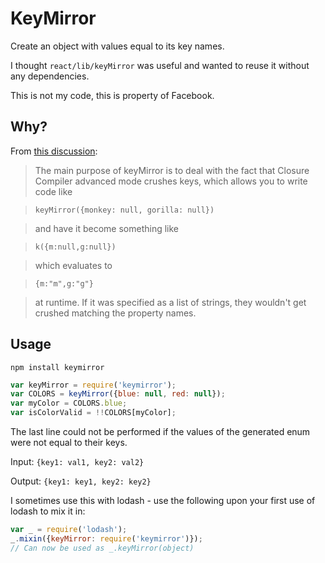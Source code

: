 KeyMirror
=========

Create an object with values equal to its key names.

I thought `react/lib/keyMirror` was useful and wanted to reuse it without any dependencies.

This is not my code, this is property of Facebook.

Why?
----

From [this discussion](https://github.com/facebook/react/issues/1639#issuecomment-45188026):


> The main purpose of keyMirror is to deal with the fact that Closure Compiler advanced mode crushes keys, which allows you to write code like

> `keyMirror({monkey: null, gorilla: null})`

> and have it become something like

> `k({m:null,g:null})`

> which evaluates to

> `{m:"m",g:"g"}`

> at runtime. If it was specified as a list of strings, they wouldn't get crushed matching the property names.

Usage
-----

`npm install keymirror`

```javascript
var keyMirror = require('keymirror');
var COLORS = keyMirror({blue: null, red: null});
var myColor = COLORS.blue;
var isColorValid = !!COLORS[myColor];
```

The last line could not be performed if the values of the generated enum were
not equal to their keys.

Input:  `{key1: val1, key2: val2}`

Output: `{key1: key1, key2: key2}`

I sometimes use this with lodash - use the following upon your first use of lodash to mix it in:

```javascript
var _ = require('lodash');
_.mixin({keyMirror: require('keymirror')});
// Can now be used as _.keyMirror(object)
```
